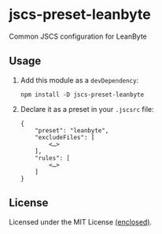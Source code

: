# jscs-preset-leanbyte

Common JSCS configuration for LeanByte

## Usage

1. Add this module as a `devDependency`:

	`npm install -D jscs-preset-leanbyte`

2. Declare it as a preset in your `.jscsrc` file:

	```
	{
		"preset": "leanbyte",
		"excludeFiles": [
			<…>
		],
		"rules": [
			<…>
		]
	}
	```

## License

Licensed under the MIT License [(enclosed)](./LICENSE). 
